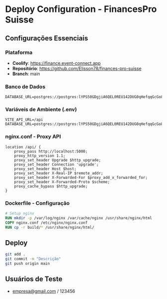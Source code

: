 # Deploy Configuration - FinancesPro Suisse

## Configurações Essenciais

### Plataforma
- **Coolify**: https://finance.event-connect.app
- **Repositório**: https://github.com/Elisson78/finances-pro-suisse
- **Branch**: main

### Banco de Dados
```env
DATABASE_URL=postgres://postgres:lYPS50GDgjiA6QEL0REU142DUG0qHefqqGcGo8I2njYiBkpxlSuuhMv8Lpv1K2VY@91.107.237.159:5432/db_finance
```

### Variáveis de Ambiente (.env)
```env
VITE_API_URL=/api
DATABASE_URL=postgres://postgres:lYPS50GDgjiA6QEL0REU142DUG0qHefqqGcGo8I2njYiBkpxlSuuhMv8Lpv1K2VY@91.107.237.159:5432/db_finance
```

### nginx.conf - Proxy API
```nginx
location /api/ {
    proxy_pass http://localhost:5000;
    proxy_http_version 1.1;
    proxy_set_header Upgrade $http_upgrade;
    proxy_set_header Connection 'upgrade';
    proxy_set_header Host $host;
    proxy_set_header X-Real-IP $remote_addr;
    proxy_set_header X-Forwarded-For $proxy_add_x_forwarded_for;
    proxy_set_header X-Forwarded-Proto $scheme;
    proxy_cache_bypass $http_upgrade;
}
```

### Dockerfile - Configuração
```dockerfile
# Setup nginx
RUN mkdir -p /var/log/nginx /var/cache/nginx /usr/share/nginx/html
COPY nginx.conf /etc/nginx/nginx.conf
RUN cp -r build/* /usr/share/nginx/html/
```

## Deploy
```bash
git add .
git commit -m "Descrição"
git push origin main
```

## Usuários de Teste
- empresa@gmail.com / 123456